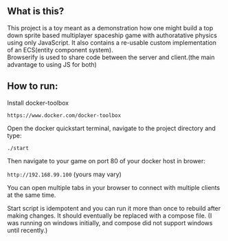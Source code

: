 ## What is this?

This project is a toy meant as a demonstration how one might build a top down sprite based multiplayer spaceship game with authoratative physics using only JavaScript.
It also contains a re-usable custom implementation of an ECS(entity component system).  
Browserify is used to share code between the server and client.(the main advantage to using JS for both)

## How to run:

Install docker-toolbox

`https://www.docker.com/docker-toolbox`

Open the docker quickstart terminal, navigate to the project directory and type:

`./start`

Then navigate to your game on port 80 of your docker host
in brower: 

`http://192.168.99.100`    (yours may vary)

You can open multiple tabs in your browser to connect with multiple clients at the same time.

Start script is idempotent and you can run it more than once to rebuild after making changes.
It should eventually be replaced with a compose file.  (I was running on windows initially, and compose did not support windows until recently.)